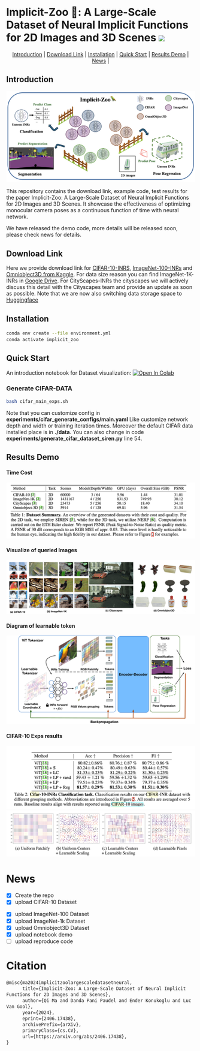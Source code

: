 <h1 align="left">Implicit-Zoo 🦜: A Large-Scale Dataset of Neural Implicit Functions for 2D Images and 3D Scenes
 <a href="#Arxiv"><img  src="https://img.shields.io/badge/arXiv-Paper-<COLOR>.svg" ></a> </h1> 

<p align="center">
  <a href="#introduction">Introduction</a> |
  <a href="#download-link">Download Link</a> |
  <a href="#installation">Installation</a> |
  <a href="#quick-start">Quick Start</a> |
  <a href="#results-demo">Results Demo</a> |
  <a href="#news">News</a> |
  <!-- <a href="#statement">Statement</a> |
  <a href="#reference">Reference</a> -->
</p>




## Introduction
![Local Image](/asset/application.png)


This repository contains the download link, example code, test results for the paper Implicit-Zoo: A Large-Scale Dataset of Neural Implicit Functions for 2D Images and 3D Scenes. It showcase the effectiveness of optimizing monocular camera poses as a continuous function of time with neural network.

We have released the demo code, more details will be released soon, please check news for details.

## Download Link
Here we provide download link for [CIFAR-10-INRS](https://www.kaggle.com/datasets/alexanderqi/cifar10-inrs-dataset/data), [ImageNet-100-INRs](https://www.kaggle.com/datasets/alexanderqi/imagenet100-inrs-dataset) and [Omniobject3D from Kaggle](https://www.kaggle.com/datasets/alexanderqi/omniobject-inrs/data). For data size reason you can find ImageNet-1K-INRs in [Google Drive](https://drive.google.com/drive/folders/1VJ9LMzFb1uiizhS9BzHUN4w-_R1-qyil?usp=drive_link). For CityScapes-INRs the cityscapes we will actively discuss this detail with the Cityscapes team and provide an update as soon as possible. Note that we are now also switching data storage space to [Huggingface](https://huggingface.co/Implicit-Zoo)


## Installation
```bash
conda env create --file environment.yml
conda activate implicit_zoo
```

## Quick Start
An introduction notebook for Dataset visualization: 
[![Open In Colab](https://colab.research.google.com/assets/colab-badge.svg)](https://colab.research.google.com/github/qimaqi/Implicit-Zoo/blob/main/notebooks/data_visualization_demo.ipynb)



### Generate CIFAR-DATA
```bash
bash cifar_main_exps.sh
```
Note that you can customize config in **experiments/cifar_generate_configs/main.yaml**  Like customize network depth and width or training iteration times. Moreover the default CIFAR data installed place is in **./data**.  You can also change in code  **experiments/generate_cifar_dataset_siren.py** line 54.


## Results Demo
#### Time Cost
![Local Image](/asset/time-cost.png)
#### Visualize of queried Images 
![Local Image](/asset/quality_check_tight.jpg)
#### Diagram of learnable token
![Local Image](/asset/learnable_token.jpg)
#### CIFAR-10 Exps results
![Local Image](/asset/cifar-results.png)
![Local Image](/asset/cifar_token_loc.png)

# News
- [x] Create the repo
- [x] upload CIFAR-10 Dataset
<!-- - [x] upload CIFAR-10 Generate code
- [x] upload CIFAR-10 Experiments code -->
- [x] upload ImageNet-100 Dataset
- [x] upload ImageNet-1k Dataset
- [x] upload Omniobject3D Dataset
- [x] upload notebook demo
- [ ] upload reproduce code

# Citation
```
@misc{ma2024implicitzoolargescaledatasetneural,
      title={Implicit-Zoo: A Large-Scale Dataset of Neural Implicit Functions for 2D Images and 3D Scenes}, 
      author={Qi Ma and Danda Pani Paudel and Ender Konukoglu and Luc Van Gool},
      year={2024},
      eprint={2406.17438},
      archivePrefix={arXiv},
      primaryClass={cs.CV},
      url={https://arxiv.org/abs/2406.17438}, 
}
```

